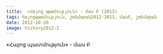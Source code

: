 ```yaml
---
title:  «Հայոց պատմություն» - մաս Բ (2013)
tags: հայոցպատմություն, շտեմարան2012-2013, մասԲ, շտեմարան
date: 2012-10-28
image: history2012-2
---
```



«Հայոց պատմություն» - մաս Բ